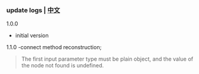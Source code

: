 ### update logs | [中文](https://github.com/ZhouYK/react-glux/log.md)
1.0.0
- initial version

1.1.0
-connect method reconstruction;
> The first input parameter type must be plain object, and the value of the node not found is undefined.

